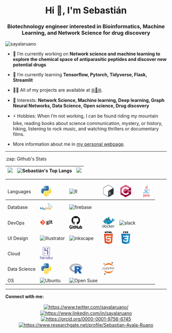 <!--
**sayalaruano/sayalaruano** is a ✨ _special_ ✨ repository because its `README.md` (this file) appears on your GitHub profile.
### Hi there 👋
Here are some ideas to get you started:

- 🔭 I’m currently working on ...
- 🌱 I’m currently learning ...
- 👯 I’m looking to collaborate on ...
- 🤔 I’m looking for help with ...
- 💬 Ask me about ...
- 📫 How to reach me: ...
- 😄 Pronouns: ...
- ⚡ Fun fact: ...
-->

<h1 align="center">Hi 👋, I'm Sebastián</h1>
<h3 align="center">Biotechnology engineer interested in Bioinformatics, Machine Learning, and Network Science for drug discovery</h3>

<p align="left"> <img src="https://komarev.com/ghpvc/?username=sayalaruano" alt="sayalaruano" /> </p>

- 🔭 I’m currently working on **Network science and machine learning to explore the chemical space of antiparasitic peptides and discover new potential drugs**

- 🌱 I’m currently learning **Tensorflow, Pytorch, Tidyverse, Flask, Streamlit**

- 👨‍💻 All of my projects are available at [🌐🔗🌐](https://sayalaruano.github.io/project/).

- 🤔 Interests: **Network Science, Machine learning, Deep learning, Graph Neural Networks, Data Science, Open science, Drug discovery**

- ⚡ Hobbies: When I’m not working, I can be found riding my mountain bike, reading books about science communication, mystery, or history, hiking, listening to rock music, and watching thrillers or documentary films.

- More information about me in [my personal webpage](https://sayalaruano.github.io/).

<hr>

<summary>:zap: Github's Stats </summary>


<table>
  <thead>
    <th><img src="https://github-readme-streak-stats.herokuapp.com/?user=sayalaruano&theme=default"></th>
    <th><img src="https://github-readme-stats.vercel.app/api?username=sayalaruano&show_icons=true" alt="Sebastián's Top Langs" /></th>
    <th><img src="https://github-readme-stats.vercel.app/api/top-langs/?username=sayalaruano&layout=compact" /></th>
  </thead>
</table>

<hr>
   


<table>

  <thead>
    <td>Languages</td>
    <td><img src="https://github.com/devicons/devicon/blob/master/icons/python/python-original.svg" alt="Python" width="40" height="40"/> </td>
    <td><img src="https://www.vectorlogo.zone/logos/r-project/r-project-official.svg" alt="R" width="40" height="40"/> </td>
    <td><img src="https://github.com/devicons/devicon/blob/master/icons/bash/bash-original.svg" alt="bash" width="40" height="40"/> </td>
    <td><img src="https://github.com/devicons/devicon/blob/master/icons/cplusplus/cplusplus-original.svg" alt="c++" width="40" height="40"/> </td>
    <td><img src="https://github.com/devicons/devicon/blob/master/icons/java/java-original-wordmark.svg" alt="java" width="40" height="40"/></td>

  </thead>
  <tr>
    <td>Database</td> 
     <td><img src="https://github.com/devicons/devicon/blob/master/icons/mysql/mysql-original-wordmark.svg" alt="mysql" width="40" height="40"/></td>
     <td><img src="https://www.vectorlogo.zone/logos/firebase/firebase-icon.svg" alt="firebase" width="40" height="40"/> </td>
  </tr>
   <tr>
    <td>DevOps</td>
     <td><img src="https://github.com/devicons/devicon/blob/master/icons/git/git-original-wordmark.svg" alt="git" width="40" height="40"/></td>
     <td><img src="https://github.com/devicons/devicon/blob/master/icons/github/github-original-wordmark.svg" alt="github" width="40" height="40"/></td>
     <td><img src="https://github.com/devicons/devicon/blob/master/icons/docker/docker-original-wordmark.svg" alt="Docker" width="40" height="40"/></td>
     <td><img src="https://www.vectorlogo.zone/logos/slack/slack-tile.svg" alt="slack" width="40" height="40"/> </td>
  </tr>
  <tr>
    <td>UI Design</td>
    <td><img src="https://www.vectorlogo.zone/logos/adobe_illustrator/adobe_illustrator-icon.svg" alt="illustrator" width="40" height="40"/></td>
    <td><img src="https://www.vectorlogo.zone/logos/inkscape/inkscape-original.svg" alt="inkscape" width="40" height="40"/></td>
    <td><img src="https://github.com/devicons/devicon/blob/master/icons/html5/html5-original-wordmark.svg" alt="html5" width="40" height="40"/> </td>
    <td><img src="https://github.com/devicons/devicon/blob/master/icons/css3/css3-original-wordmark.svg" alt="css3" width="40" height="40"/> </td>
  </tr>
  
  <tr>
    <td>Cloud</td>
     <td><img src="https://github.com/devicons/devicon/blob/master/icons/heroku/heroku-original-wordmark.svg" alt="heroku" width="40" height="40"/> </td>
  </tr>
  
  <tr> 
    <td>Data Science</td>
    <td><img src="https://github.com/devicons/devicon/blob/master/icons/python/python-original.svg" alt="python" width="40" height="40"/></td>
    <td><img src="https://github.com/devicons/devicon/blob/master/icons/r/r-original.svg" alt="r" width="40" height="40"/></td>
    <td><img src="https://github.com/devicons/devicon/blob/master/icons/jupyter/jupyter-original-wordmark.svg" alt="jupyter" width="40" height="40"/></td>
  </tr>
  <tr>
    <td>OS</td>
    <td><img src="https://www.vectorlogo.zone/logos/ubuntu/ubuntu-icon.svg" alt="Ubuntu" width="40" height="40"/></td>    
    <td><img src="https://www.vectorlogo.zone/logos/debian/debian-icon.svg" alt="Open Suse" width="40" height="40"/></td>
  </tr>

</table>
<hr>


**Connect with me:**

<p align="center">
  <a href="https://www.twitter.com/sayalaruano/" target="blank"><img align="center"  src="https://img.icons8.com/color/48/000000/twitter--v2.png" alt="https://www.twitter.com/sayalaruano/" height="30" width="30" /></a>
  <a href="https://www.linkedin.com/in/sayalaruano" target="blank"><img align="center" src="https://www.vectorlogo.zone/logos/linkedin/linkedin-tile.svg" alt="https://www.linkedin.com/in/sayalaruano" height="30" width="30" /></a>
  <a href="https://orcid.org/0000-0001-9756-6745" target="blank">
    <img align="center" src="https://img.icons8.com/windows/64/000000/orcid.png" alt="https://orcid.org/0000-0001-9756-6745" height="30" width="30" /></a>
  <a href="https://www.researchgate.net/profile/Sebastian-Ayala-Ruano" target="blank">
    <img align="center" src="https://img.icons8.com/windows/64/000000/researchgate.png" alt="https://www.researchgate.net/profile/Sebastian-Ayala-Ruano" height="30" width="30" /></a> 
</p>
